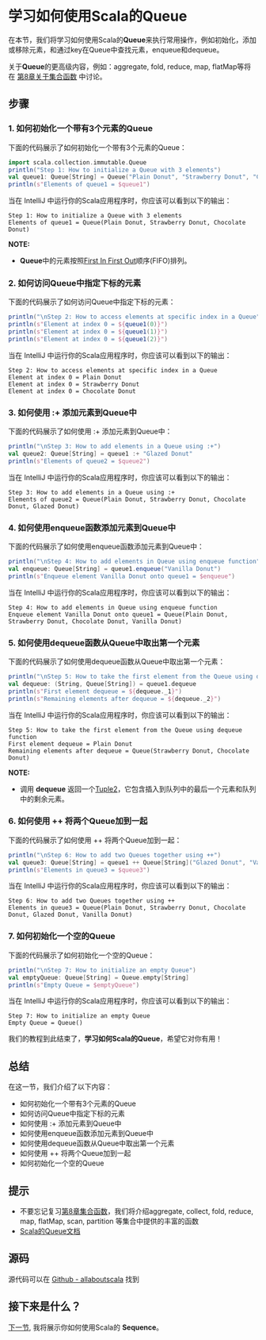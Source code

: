 # 学习如何使用Scala的Queue

在本节，我们将学习如何使用Scala的**Queue**来执行常用操作，例如初始化，添加或移除元素，和通过key在Queue中查找元素，enqueue和dequeue。
 
关于**Queue**的更高级内容，例如：aggregate, fold, reduce, map, flatMap等将在 [第8章关于集合函数](tutorial/8_1.md) 中讨论。

## 步骤

### 1. 如何初始化一个带有3个元素的Queue

下面的代码展示了如何初始化一个带有3个元素的Queue：

```scala
import scala.collection.immutable.Queue
println("Step 1: How to initialize a Queue with 3 elements")
val queue1: Queue[String] = Queue("Plain Donut", "Strawberry Donut", "Chocolate Donut")
println(s"Elements of queue1 = $queue1")

```

当在 IntelliJ 中运行你的Scala应用程序时，你应该可以看到以下的输出：

```
Step 1: How to initialize a Queue with 3 elements
Elements of queue1 = Queue(Plain Donut, Strawberry Donut, Chocolate Donut)

```

**NOTE:**

- **Queue**中的元素按照[First In First Out](https://en.wikipedia.org/wiki/FIFO_(computing_and_electronics))顺序(FIFO)排列。

### 2. 如何访问Queue中指定下标的元素

下面的代码展示了如何访问Queue中指定下标的元素：


```scala
println("\nStep 2: How to access elements at specific index in a Queue")
println(s"Element at index 0 = ${queue1(0)}")
println(s"Element at index 0 = ${queue1(1)}")
println(s"Element at index 0 = ${queue1(2)}")

```

当在 IntelliJ 中运行你的Scala应用程序时，你应该可以看到以下的输出：

```
Step 2: How to access elements at specific index in a Queue
Element at index 0 = Plain Donut
Element at index 0 = Strawberry Donut
Element at index 0 = Chocolate Donut

```

### 3. 如何使用 :+ 添加元素到Queue中

下面的代码展示了如何使用 :+ 添加元素到Queue中：

```scala
println("\nStep 3: How to add elements in a Queue using :+")
val queue2: Queue[String] = queue1 :+ "Glazed Donut"
println(s"Elements of queue2 = $queue2")

```

当在 IntelliJ 中运行你的Scala应用程序时，你应该可以看到以下的输出：

```
Step 3: How to add elements in a Queue using :+
Elements of queue2 = Queue(Plain Donut, Strawberry Donut, Chocolate Donut, Glazed Donut)

```

### 4. 如何使用enqueue函数添加元素到Queue中

下面的代码展示了如何使用enqueue函数添加元素到Queue中：

```scala
println("\nStep 4: How to add elements in Queue using enqueue function")
val enqueue: Queue[String] = queue1.enqueue("Vanilla Donut")
println(s"Enqueue element Vanilla Donut onto queue1 = $enqueue")

```

当在 IntelliJ 中运行你的Scala应用程序时，你应该可以看到以下的输出：

```
Step 4: How to add elements in Queue using enqueue function
Enqueue element Vanilla Donut onto queue1 = Queue(Plain Donut, Strawberry Donut, Chocolate Donut, Vanilla Donut)

```


### 5. 如何使用dequeue函数从Queue中取出第一个元素

下面的代码展示了如何使用dequeue函数从Queue中取出第一个元素：

```scala
println("\nStep 5: How to take the first element from the Queue using dequeue function")
val dequeue: (String, Queue[String]) = queue1.dequeue
println(s"First element dequeue = ${dequeue._1}")
println(s"Remaining elements after dequeue = ${dequeue._2}")

```

当在 IntelliJ 中运行你的Scala应用程序时，你应该可以看到以下的输出：

```
Step 5: How to take the first element from the Queue using dequeue function
First element dequeue = Plain Donut
Remaining elements after dequeue = Queue(Strawberry Donut, Chocolate Donut)

```

**NOTE:**

- 调用 **dequeue** 返回一个[Tuple2](http://allaboutscala.com/tutorials/chapter-2-learning-basics-scala-programming/scala-tutorial-learn-how-to-use-tuples-pattern-match/)，它包含插入到队列中的最后一个元素和队列中的剩余元素。

### 6. 如何使用 ++ 将两个Queue加到一起

下面的代码展示了如何使用 ++ 将两个Queue加到一起：

```scala
println("\nStep 6: How to add two Queues together using ++")
val queue3: Queue[String] = queue1 ++ Queue[String]("Glazed Donut", "Vanilla Donut")
println(s"Elements in queue3 = $queue3")

```

当在 IntelliJ 中运行你的Scala应用程序时，你应该可以看到以下的输出：

```
Step 6: How to add two Queues together using ++
Elements in queue3 = Queue(Plain Donut, Strawberry Donut, Chocolate Donut, Glazed Donut, Vanilla Donut)

```

### 7. 如何初始化一个空的Queue

下面的代码展示了如何初始化一个空的Queue：

```scala
println("\nStep 7: How to initialize an empty Queue")
val emptyQueue: Queue[String] = Queue.empty[String]
println(s"Empty Queue = $emptyQueue")

```

当在 IntelliJ 中运行你的Scala应用程序时，你应该可以看到以下的输出：

```
Step 7: How to initialize an empty Queue
Empty Queue = Queue()

```

我们的教程到此结束了，**学习如何Scala的Queue**，希望它对你有用！

## 总结

在这一节，我们介绍了以下内容：

- 如何初始化一个带有3个元素的Queue
- 如何访问Queue中指定下标的元素
- 如何使用 :+ 添加元素到Queue中
- 如何使用enqueue函数添加元素到Queue中
- 如何使用dequeue函数从Queue中取出第一个元素
- 如何使用 ++ 将两个Queue加到一起
- 如何初始化一个空的Queue

## 提示

- 不要忘记复习[第8章集合函数](tutorial/8_1.md)，我们将介绍aggregate, collect, fold, reduce, map, flatMap, scan, partition 等集合中提供的丰富的函数
- [Scala的Queue文档](http://www.scala-lang.org/api/current/#scala.collection.immutable.Queue)

## 源码

源代码可以在 [Github - allaboutscala](https://github.com/nadimbahadoor/allaboutscala) 找到
 
## 接下来是什么？

[下一节](tutorial/6_9.md), 我将展示你如何使用Scala的 **Sequence**。
